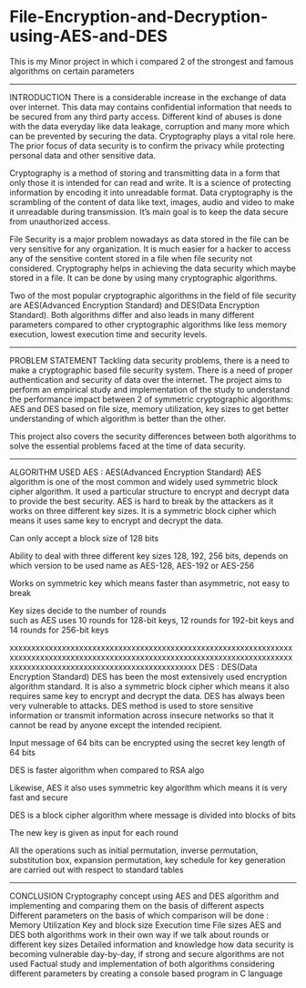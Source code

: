 # File-Encryption-and-Decryption-using-AES-and-DES
This is my Minor project in which i compared 2 of the strongest and famous algorithms on certain parameters

--------------------------------------------------------------------------------------------------------------------------------------------------------------------------------
INTRODUCTION
There is a considerable increase in the exchange of data over internet. This data may contains confidential information that needs to be secured from any third party access. Different kind of abuses is done with the data everyday like data leakage, corruption and many more which can be prevented by securing the data. Cryptography plays a vital role here. The prior focus of data security is to confirm the privacy while protecting personal data and other sensitive data.
 
Cryptography is a method of storing and transmitting data in a form that only those it is intended for can read and write. It is a science of protecting information by encoding it into unreadable format. Data cryptography is the scrambling of the content of data like text, images, audio and video to make it unreadable during transmission. It’s main goal is to keep the data secure from unauthorized access.

File Security is a major problem nowadays as data stored in the file can be very sensitive for any organization. It is much easier for a hacker to access any of the sensitive content stored in a file when file security not considered. Cryptography helps in achieving the data security which maybe stored in a file. It can be done by using many cryptographic algorithms.

Two of the most popular cryptographic algorithms in the field of file security are AES(Advanced Encryption Standard) and DES(Data Encryption Standard). Both algorithms differ and also leads in many different parameters compared to other cryptographic algorithms like less memory execution, lowest execution time and security levels.  


--------------------------------------------------------------------------------------------------------------------------------------------------------------------------------
PROBLEM STATEMENT
Tackling data security problems, there is a need to make a cryptographic
based file security system. There is a need of proper authentication and
security of data over the internet. The project aims to perform an empirical
study and implementation of the study to understand the performance
impact between 2 of symmetric cryptographic algorithms: AES and DES based
on file size, memory utilization, key sizes to get better understanding of
which algorithm is better than the other. 

This project also covers the security differences between both algorithms to
solve the essential problems faced at the time of data security.

--------------------------------------------------------------------------------------------------------------------------------------------------------------------------------
ALGORITHM USED
AES : 
AES(Advanced Encryption Standard)
AES algorithm is one of the most common and widely used symmetric block cipher algorithm. It used a particular structure to encrypt and decrypt data to provide the best security.  AES is hard to break by the attackers as it works on three different key sizes. It is a symmetric block cipher which means it uses same key to  encrypt and decrypt the data. 

 Can only accept a block size of 128 bits 

 Ability to deal with three different key sizes 
 128, 192, 256 bits, depends on which
 version to be used name as
 AES-128, AES-192 or AES-256 

 Works on symmetric key which means 
 faster than asymmetric, not easy to break

 Key sizes decide to the number of rounds  
 such as AES uses 10 rounds for 128-bit keys, 
 12 rounds for 192-bit keys and 14 rounds 
 for 256-bit keys
 
 xxxxxxxxxxxxxxxxxxxxxxxxxxxxxxxxxxxxxxxxxxxxxxxxxxxxxxxxxxxxxxxxxxxxxxxxxxxxxxxxxxxxxxxxxxxxxxxxxxxxxxxxxxxxxxxxxxxxxxxxxxxxxxxxxxxxxxxxxxxxxxxxxxxxxxxxxxxxxxxxxxxxxxxxxxxxx
 DES : 
 DES(Data Encryption Standard)
DES has been the most extensively used encryption algorithm standard. It is also a symmetric block cipher which means it also requires same key to encrypt and decrypt the data. DES has always been very vulnerable to attacks. DES method is used to store sensitive information or transmit information across insecure networks so that it cannot be read by anyone except the intended recipient.

 Input message of 64 bits can be encrypted using 
     the secret key length of 64 bits

 DES is faster algorithm when compared to RSA algo

 Likewise, AES it also uses symmetric key algorithm 
     which means it is very fast and secure

 DES is a block cipher algorithm where message 
     is divided into blocks of bits

 The new key is given as input for each round 

 All the operations such as initial permutation, 
     inverse permutation, substitution box, 
     expansion permutation, key schedule for key 
     generation are carried out with respect to standard tables


--------------------------------------------------------------------------------------------------------------------------------------------------------------------------------
CONCLUSION
Cryptography concept using AES and DES algorithm and implementing and comparing them on the basis of different aspects
Different parameters on the basis of which comparison will be done :
Memory Utilization
Key and block size 
Execution time
File sizes
AES and DES both algorithms work in their own way if we talk about rounds or different key sizes 
Detailed information and knowledge how data security is becoming vulnerable day-by-day, if strong and secure algorithms are not used 
Factual study and implementation of both algorithms considering different parameters by creating a console based program in C language


 



